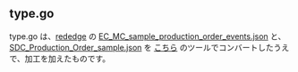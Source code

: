 ## type.go
type.go は、[rededge](https://github.com/latonaio/rededge) の [EC_MC_sample_production_order_events.json](https://github.com/latonaio/rededge/blob/main/samples/EC_MC_sample_production_order_events.json) と、[SDC_Production_Order_sample.json](https://github.com/latonaio/rededge/blob/main/samples/SDC_Production_Order_sample.json) を [こちら](https://mholt.github.io/json-to-go/) のツールでコンバートしたうえで、加工を加えたものです。